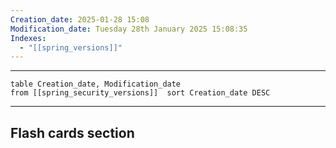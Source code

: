 ```yaml
---
Creation_date: 2025-01-28 15:08
Modification_date: Tuesday 28th January 2025 15:08:35
Indexes:
  - "[[spring_versions]]"
---
```


----



```dataview
table Creation_date, Modification_date
from [[spring_security_versions]]  sort Creation_date DESC
```























---
## Flash cards section
